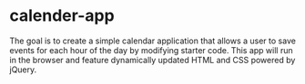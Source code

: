 # calender-app
The goal is to create a simple calendar application that allows a user to save events for each hour of the day by modifying starter code. This app will run in the browser and feature dynamically updated HTML and CSS powered by jQuery.
